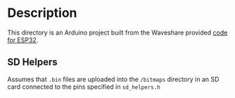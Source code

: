 # Description

This directory is an Arduino project built from the Waveshare provided [code for ESP32](https://github.com/waveshareteam/e-Paper/tree/master/Arduino/epd4in2_V2).

## SD Helpers

Assumes that `.bin` files are uploaded into the `/bitmaps` directory in an SD card connected to the pins specified in `sd_helpers.h`